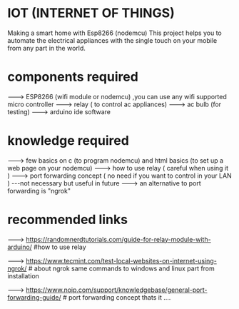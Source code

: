 # IOT (INTERNET OF THINGS)
Making a smart home with Esp8266 (nodemcu)
This project helps you to automate the electrical appliances with the single touch on your mobile from any part in the world.

# components required
---> ESP8266 (wifi module or nodemcu) ,you can use any wifi supported micro controller
---> relay ( to control ac appliances)
---> ac bulb (for testing)
---> arduino ide software 

# knowledge required
---> few basics on c (to program nodemcu) and html basics (to set up a web page on your nodemcu)
---> how to use relay ( careful when using it ) 
---> port forwarding concept ( no need if you want to control in your LAN ) ---not necessary but useful in future
---> an alternative to port forwarding is "ngrok" 

# recommended links
---> https://randomnerdtutorials.com/guide-for-relay-module-with-arduino/    #how to use relay

---> https://www.tecmint.com/test-local-websites-on-internet-using-ngrok/    # about ngrok same commands to windows and linux part from installation

---> https://www.noip.com/support/knowledgebase/general-port-forwarding-guide/   # port forwarding concept
thats it ....

